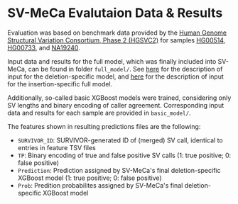 # SV-MeCa Evalutaion Data & Results

Evaluation was based on benchmark data provided by the [Human Genome Structural Variation Consortium, Phase 2 (HGSVC2)](https://www.internationalgenome.org/data-portal/data-collection/hgsvc2) for samples [HG00514](https://www.internationalgenome.org/data-portal/sample/HG00514), [HG00733](https://www.internationalgenome.org/data-portal/sample/HG00733), and [NA19240](https://www.internationalgenome.org/data-portal/sample/NA19240).

Input data and results for the full model, which was finally included into SV-MeCa, can be found in folder `full_model/`. See [here](https://github.com/ccfboc-bioinformatics/SV-MeCa_data/tree/main/train#features-considered-in-development-of-the-deletion-specific-full-model) for the description of input for  the deletion-specific model, and [here](https://github.com/ccfboc-bioinformatics/SV-MeCa_data/tree/main/train#features-considered-in-development-of-the-insertion-specific-full-model) for the description of input for the insertion-specific full model.

Additionally, so-called basic XGBoost models were trained, considering only SV lengths and binary encoding of caller agreement. Corresponding input data and results for each sample are provided in `basic_model/`.

The features shown in resulting predictions files are the following:
  * `SURVIVOR_ID`: SURVIVOR-generated ID of (merged) SV call, identical to entries in feature TSV files
  * `TP`:  Binary encoding of true and false positive SV calls (1: true positive; 0: false positive) 
  * `Prediction`: Prediction assigned by SV-MeCa's final deletion-specific XGBoost model (1: true positive; 0: false positive) 
  * `Prob`: Predition probabilites assigned by SV-MeCa's final deletion-specific XGBoost model

